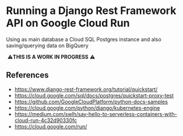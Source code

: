 # Running a Django Rest Framework API on Google Cloud Run 

Using as main database a Cloud SQL Postgres instance and also saving/querying data on BigQuery

️ ⚠️️️️**THIS IS A WORK IN PROGRESS** ⚠️

## References

* https://www.django-rest-framework.org/tutorial/quickstart/
* https://cloud.google.com/sql/docs/postgres/quickstart-proxy-test
* https://github.com/GoogleCloudPlatform/python-docs-samples
* https://cloud.google.com/python/django/kubernetes-engine
* https://medium.com/swlh/say-hello-to-serverless-containers-with-cloud-run-4c32d90330fc
* https://cloud.google.com/run/